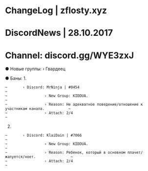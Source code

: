 # ChangeLog | zflosty.xyz
# DiscordNews | 28.10.2017
# Channel: discord.gg/WYE3zxJ

● Новые группы:
  › Гвардеец

● Баны:
 1.
~~~~~~~~~~~~~~~~~~~~~~~~~~~~~~~~~~~~~~~~~~~~~~~~~~~~~~~~~~~~~~~~~~~~~~~~~~~~~~~~~~~~~~~~~~~~~~
~       › Discord: MrNinja | #0454                                                           ~
~                 › New Group: KIDDUA.                                                       ~
~                 › Reason: Не адекватное поведение/отношение к участникам канала.           ~
~                 › Attach: 2/4                                                              ~
~~~~~~~~~~~~~~~~~~~~~~~~~~~~~~~~~~~~~~~~~~~~~~~~~~~~~~~~~~~~~~~~~~~~~~~~~~~~~~~~~~~~~~~~~~~~~~
 2.
~~~~~~~~~~~~~~~~~~~~~~~~~~~~~~~~~~~~~~~~~~~~~~~~~~~~~~~~~~~~~~~~~~~~~~~~~~~~~~~~~~~~~~~~~~~~~~
~       › Discord: KlaiDain | #7066                                                          ~
~                 › New Group: KIDDUA.                                                       ~
~                 › Reason: Ребенок, который в основном плачет/жалуется/ноет.                ~
~                 › Attach: 2/4                                                              ~
~~~~~~~~~~~~~~~~~~~~~~~~~~~~~~~~~~~~~~~~~~~~~~~~~~~~~~~~~~~~~~~~~~~~~~~~~~~~~~~~~~~~~~~~~~~~~~
